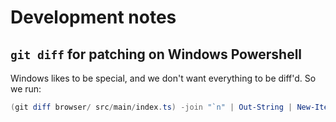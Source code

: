 # Development notes
## `git diff` for patching on Windows Powershell
Windows likes to be special, and we don't want everything to be diff'd. So we run:
```powershell
(git diff browser/ src/main/index.ts) -join "`n" | Out-String | New-Item -Force -Path fixcors.patch
```
